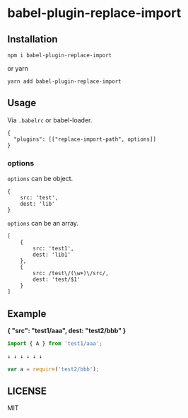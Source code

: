 
# babel-plugin-replace-import


## Installation

```
npm i babel-plugin-replace-import
```

or yarn

```
yarn add babel-plugin-replace-import
```

## Usage

Via `.babelrc` or babel-loader.

```
{
  "plugins": [["replace-import-path", options]]
}
```

### options

`options` can be object.

```
{
    src: 'test',
    dest: 'lib'
}
```

`options` can be an array.

```
[
    {
        src: 'test1',
        dest: 'lib1'
    },
    {
        src: /test\/(\w+)\/src/,
        dest: 'test/$1'
    }
]
```

## Example

**{ "src": "test1/aaa", dest: "test2/bbb" }**

```js
import { A } from 'test1/aaa';

↓ ↓ ↓ ↓ ↓ ↓

var a = require('test2/bbb');
```

## LICENSE
MIT
